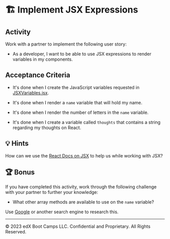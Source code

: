 # 🏗️ Implement JSX Expressions

## Activity

Work with a partner to implement the following user story:

- As a developer, I want to be able to use JSX expressions to render variables in my components.

## Acceptance Criteria

- It's done when I create the JavaScript variables requested in [JSXVariables.jsx](./Unsolved/src/components/JSXVariables.jsx).

- It's done when I render a `name` variable that will hold my name.

- It's done when I render the number of letters in the `name` variable.

- It's done when I create a variable called `thoughts` that contains a string regarding my thoughts on React.

## 💡 Hints

How can we use the [React Docs on JSX](https://react.dev/learn/writing-markup-with-jsx) to help us while working with JSX?

## 🏆 Bonus

If you have completed this activity, work through the following challenge with your partner to further your knowledge:

- What other array methods are available to use on the `name` variable?

Use [Google](https://www.google.com) or another search engine to research this.

---

© 2023 edX Boot Camps LLC. Confidential and Proprietary. All Rights Reserved.
